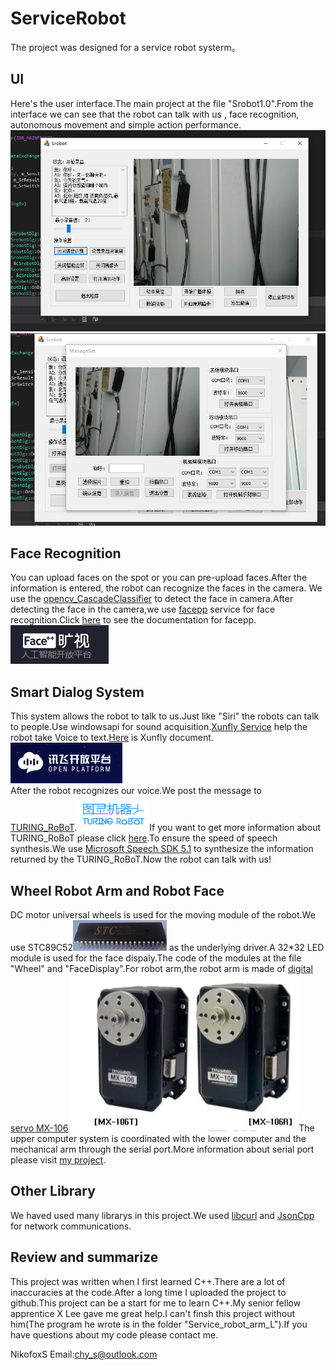 # ServiceRobot

The project was designed for a service robot systerm。  
## UI
Here's the user interface.The main project at the file "Srobot1.0".From the interface we can see that the robot can talk with us , face recognition, autonomous movement and simple action performance.
![UI1](https://raw.githubusercontent.com/NikofoxS/ServiceRobot/master/pictures/ui1.png)  
![UI2](https://raw.githubusercontent.com/NikofoxS/ServiceRobot/master/pictures/ui2.png)  
## Face Recognition
You can upload faces on the spot or you can pre-upload faces.After the information is entered, the robot can recognize the faces in the camera. We use the [opencv_CascadeClassifier](https://docs.opencv.org/3.4.0/d1/de5/classcv_1_1CascadeClassifier.html#a6d01a748b103f0cd6bd2a20037ae8731) to detect the face in camera.After detecting the face in the camera,we use [facepp](https://www.faceplusplus.com.cn/) service for face recognition.Click [here](https://console.faceplusplus.com.cn/documents/4888381) to see the documentation for facepp.
![Facepp](https://raw.githubusercontent.com/NikofoxS/ServiceRobot/master/pictures/facepp.png)
## Smart Dialog System
This system allows the robot to talk to us.Just like "Siri" the robots can talk to people.Use windowsapi for sound acquisition.[Xunfly Service](https://www.xfyun.cn/) help the robot take Voice to text.[Here](https://www.xfyun.cn/services/voicedictation) is Xunfly document.
![Xunfly](https://raw.githubusercontent.com/NikofoxS/ServiceRobot/master/pictures/xunfly.png)  
After the robot recognizes our voice.We post the message to [TURING_RoBoT](http://www.tuling123.com/).![TURING_RoBoT](https://raw.githubusercontent.com/NikofoxS/ServiceRobot/master/pictures/TURING_RoBoT.png)If you want to get more information about TURING_RoBoT please click [here](https://www.kancloud.cn/turing/www-tuling123-com/718218).To ensure the speed of speech synthesis.We use [Microsoft Speech SDK 5.1](http://www.microsoft.com/en-us/download/details.aspx?id=10121) to synthesize the information returned by the TURING_RoBoT.Now the robot can talk with us!  
## Wheel Robot Arm and Robot Face
DC motor universal wheels is used for the moving module of the robot.We use STC89C52![89C52](https://raw.githubusercontent.com/NikofoxS/ServiceRobot/master/pictures/89c52.png) as the underlying driver.A 32*32 LED module is used for the face dispaly.The code of the modules at the file "Wheel" and "FaceDisplay".For robot arm,the robot arm is made of [digital servo MX-106](http://support.robotis.com/en/product/actuator/dynamixel/mx_series/mx-106.htm)
![MX-106](https://raw.githubusercontent.com/NikofoxS/ServiceRobot/master/pictures/mx-106.png)The upper computer system is coordinated with the lower computer and the mechanical arm through the serial port.More information about serial port please visit [my project](https://github.com/NikofoxS/serial_assistant.git).
##  Other Library
We haved used many librarys in this project.We used [libcurl](https://curl.haxx.se/libcurl/) and [JsonCpp](https://github.com/open-source-parsers/jsoncpp.git) for network communications.  
## Review and summarize
This project was written when I first learned C++.There are a lot of inaccuracies at the code.After a long time I uploaded the project to github.This project can be a start for me to learn C++.My senior fellow apprentice X Lee gave me great help.I can't finsh this project without him(The program he wrote is in the folder "Service_robot_arm_L").If you have questions about my code please contact me.  





NikofoxS
Email:chy_s@outlook.com
